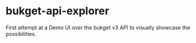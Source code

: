 bukget-api-explorer
===================

First attempt at a Demo UI over the bukget v3 API to visually showcase the possibilities.